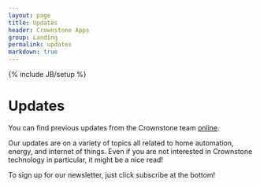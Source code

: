 ```yaml
---
layout: page
title: Updates
header: Crownstone Apps
group: Landing
permalink: updates
markdown: true
---
```

{% include JB/setup %}

# Updates

You can find previous updates from the Crownstone team [online](https://us10.campaign-archive.com/home/?u=d03baf337210e326a61dc14d5&id=a23d3e9ded).

Our updates are on a variety of topics all related to home automation, energy, and internet of things. Even if you are not interested in Crownstone technology in particular, it might be a nice read! 

To sign up for our newsletter, just click subscribe at the bottom! 
